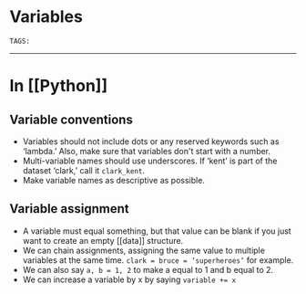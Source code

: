 # Variables
`TAGS:`

---
# In [[Python]]
## Variable conventions
- Variables should not include dots or any reserved keywords such as ‘lambda.’ Also, make sure that variables don't start with a number. 
- Multi-variable names should use underscores. If ‘kent’ is part of the dataset ‘clark,’ call it `clark_kent`. 
- Make variable names as descriptive as possible. 

## Variable assignment
- A variable must equal something, but that value can be blank if you just want to create an empty [[data]] structure. 
- We can chain assignments, assigning the same value to multiple variables at the same time. 
	`clark = bruce = ‘superheroes’` for example. 
- We can also say `a, b = 1, 2` to make a equal to 1 and b equal to 2.
- We can increase a variable by x by saying `variable += x `
